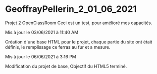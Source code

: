 # GeoffrayPellerin_2_01_06_2021
Projet 2 OpenClassRoom
Ceci est un test, pour amélioré mes capacités.

Mis à jour le 03/06/2021 à 11:40 AM

Création d'une base HTML pour le projet, chaque partie du site ont était définis, le remplissage ce ferras au fur et a mesure.


Mis à jour le 06/06/2021 à 3:16 PM

Modification du projet de base, Objectif du HTML5 terminé.
